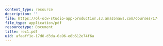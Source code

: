 ```yaml
---
content_type: resource
description: ''
file: https://ol-ocw-studio-app-production.s3.amazonaws.com/courses/17-872-quantitative-research-in-political-science-and-public-policy-spring-2004/afaaff1e17d8d3da0a96e8b612e74f6a_rec1.pdf
file_type: application/pdf
resourcetype: Document
title: rec1.pdf
uid: afaaff1e-17d8-d3da-0a96-e8b612e74f6a
---
```

